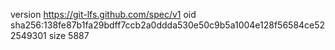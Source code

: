 version https://git-lfs.github.com/spec/v1
oid sha256:138fe87b1fa29bdff7ccb2a0ddda530e50c9b5a1004e128f56584ce522549301
size 5887
